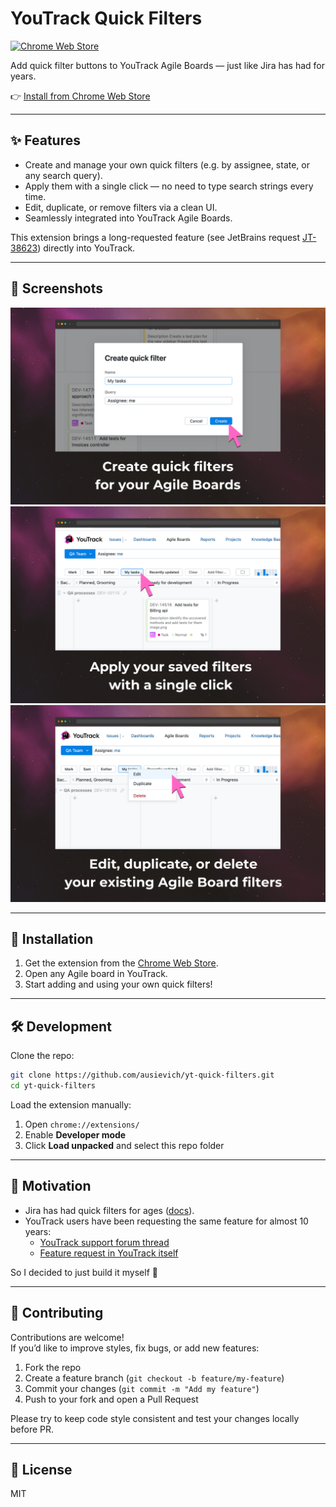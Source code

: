# YouTrack Quick Filters

[![Chrome Web Store](https://img.shields.io/chrome-web-store/v/iaddgmcajdiblafjfhloadmphkbplddo.svg)](https://chromewebstore.google.com/detail/iaddgmcajdiblafjfhloadmphkbplddo)

Add quick filter buttons to YouTrack Agile Boards — just like Jira has had for years.

👉 [Install from Chrome Web Store](https://chromewebstore.google.com/detail/iaddgmcajdiblafjfhloadmphkbplddo)

---

## ✨ Features

- Create and manage your own quick filters (e.g. by assignee, state, or any search query).
- Apply them with a single click — no need to type search strings every time.
- Edit, duplicate, or remove filters via a clean UI.
- Seamlessly integrated into YouTrack Agile Boards.

This extension brings a long-requested feature (see JetBrains request [JT-38623](https://youtrack.jetbrains.com/issue/JT-38623)) directly into YouTrack.

---

## 📸 Screenshots

<img src="screenshots/onboarding1.png" width="600">
<img src="screenshots/onboarding2.png" width="600">
<img src="screenshots/onboarding3.png" width="600">

---

## 🚀 Installation

1. Get the extension from the [Chrome Web Store](https://chromewebstore.google.com/detail/iaddgmcajdiblafjfhloadmphkbplddo).
2. Open any Agile board in YouTrack.
3. Start adding and using your own quick filters!

---

## 🛠 Development

Clone the repo:

```bash
git clone https://github.com/ausievich/yt-quick-filters.git
cd yt-quick-filters
```
Load the extension manually:

1. Open `chrome://extensions/`
2. Enable **Developer mode**
3. Click **Load unpacked** and select this repo folder

---

## 🙌 Motivation

- Jira has had quick filters for ages ([docs](https://support.atlassian.com/jira-service-management-cloud/docs/create-quick-filters-for-your-board/)).
- YouTrack users have been requesting the same feature for almost 10 years:
    - [YouTrack support forum thread](https://youtrack-support.jetbrains.com/hc/en-us/community/posts/115000751664-Agile-board-Quick-Filters)
    - [Feature request in YouTrack itself](https://youtrack.jetbrains.com/issue/JT-38623/)

So I decided to just build it myself 🙂

---

## 🤝 Contributing

Contributions are welcome!  
If you’d like to improve styles, fix bugs, or add new features:

1. Fork the repo
2. Create a feature branch (`git checkout -b feature/my-feature`)
3. Commit your changes (`git commit -m "Add my feature"`)
4. Push to your fork and open a Pull Request

Please try to keep code style consistent and test your changes locally before PR.

---

## 📄 License

MIT

